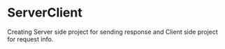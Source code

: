 # ServerClient
Creating Server side project for sending response and Client side project for request info. 
